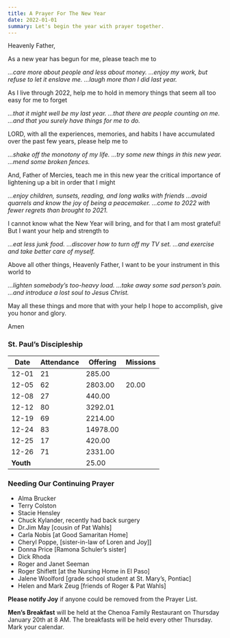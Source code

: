 ```yaml
---
title: A Prayer For The New Year
date: 2022-01-01
summary: Let's begin the year with prayer together.
---
```


Heavenly Father,

As a new year has begun for me, please teach me to

*…care more about people and less about money.
…enjoy my work, but refuse to let it enslave me.
…laugh more than I did last year.*

As I live through 2022, help me to hold in memory things that seem all too easy for me to forget

*…that it might well be my last year.
…that there are people counting on me.
…and that you surely have things for me to do.*

LORD, with all the experiences, memories, and habits I have accumulated over the past few years, please help me to

*…shake off the monotony of my life.
…try some new things in this new year.
…mend some broken fences.*

And, Father of Mercies, teach me in this new year the critical importance of lightening up a bit in order that I might

*…enjoy children, sunsets, reading, and long walks with friends
…avoid quarrels and know the joy of being a peacemaker.
…come to 2022 with fewer regrets than brought to 2021.*

I cannot know what the New Year will bring, and for that I am most grateful! But I want your help and strength to

*…eat less junk food.
…discover how to turn off my TV set.
…and exercise and take better care of myself.*

Above all other things, Heavenly Father, I want to be your instrument in this world to

*…lighten somebody’s too-heavy load.
…take away some sad person’s pain.
…and introduce a lost soul to Jesus Christ.*

May all these things and more that with your help I hope to accomplish, give you honor and glory.

Amen

### St. Paul’s Discipleship

|Date      |Attendance |Offering |Missions|
|----------|-----------|---------|--------|
|12-01     |21         |285.00   |        |
|12-05     |62         |2803.00  | 20.00  |
|12-08     |27         |440.00   |        |
|12-12     |80         |3292.01  |        |
|12-19     |69         |2214.00  |        |
|12-24     |83         |14978.00 |        |
|12-25     |17         |420.00   |        |
|12-26     |71         |2331.00  |        |
|**Youth** |           |25.00    |        |

### Needing Our Continuing Prayer

* Alma Brucker
* Terry Colston
* Stacie Hensley
* Chuck Kylander, recently had back surgery
* Dr.Jim May [cousin of Pat Wahls]
* Carla Nobis [at Good Samaritan Home]
* Cheryl Poppe, [sister-in-law of Loren and Joy]]
* Donna Price [Ramona Schuler’s sister]
* Dick Rhoda
* Roger and Janet Seeman
* Roger Shiflett [at the Nursing Home in El Paso]
* Jalene Woolford [grade school student at St. Mary’s, Pontiac]
* Helen and Mark Zeug [friends of Roger & Pat Wahls]

**Please notify Joy** if anyone could be removed from the Prayer List.

**Men’s Breakfast** will be held at the Chenoa Family Restaurant on Thursday January 20th at 8 AM. The breakfasts will be held every other Thursday. Mark your calendar.